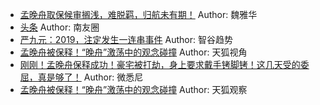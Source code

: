 - [孟晚舟取保候审搁浅，难脱羁，归航未有期！](http://wechatscope.jmsc.hku.hk:8000/html?fn=gh_d965d8fa0c72_2018-12-12_2247492420_pTK7yPfAdx.y.tar.gz)
Author: 魏雅华
- [头条](http://wechatscope.jmsc.hku.hk:8000/html?fn=gh_e9d8874a84a9_2018-12-12_2247486568_iAM2TofUbz.y.tar.gz)
Author: 南友圈
- [严九元：2019，注定发生一连串事件](http://wechatscope.jmsc.hku.hk:8000/html?fn=gh_088decdf1338_2018-12-12_2649944732_4QN7YRzGdk.y.tar.gz)
Author: 智谷趋势
- [孟晚舟被保释！“晚舟”激荡中的观念碰撞](http://wechatscope.jmsc.hku.hk:8000/html?fn=gh_e4895f73dd03_2018-12-12_2247486159_2sqJPMIBwC.y.tar.gz)
Author: 天狐视角
- [刚刚！孟晚舟保释成功！豪宅被打劫，身上要求戴手铐脚铐！这几天受的委屈，真是够了！](http://wechatscope.jmsc.hku.hk:8000/html?fn=gh_ce418127869a_2018-12-12_2650512746_ON5Ftl7o6f.y.tar.gz)
Author: 微悉尼
- [孟晚舟被保释！“晚舟”激荡中的观念碰撞](http://wechatscope.jmsc.hku.hk:8000/html?fn=gh_fd5f7267524b_2018-12-12_2247487050_IFJi0RX35C.y.tar.gz)
Author: 天狐观察
